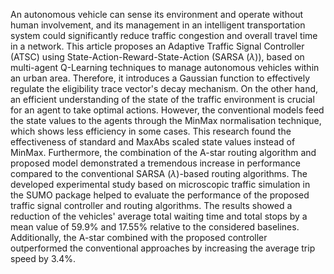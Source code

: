 An autonomous vehicle can sense its environment and operate without human involvement, and its management in an intelligent transportation system could significantly reduce traffic congestion and overall travel time in a network. This article proposes an Adaptive Traffic Signal Controller (ATSC) using State-Action-Reward-State-Action (SARSA ($\lambda$)), based on multi-agent Q-Learning techniques to manage autonomous vehicles within an urban area. Therefore, it introduces a Gaussian function to effectively regulate the eligibility trace vector's decay mechanism. On the other hand, an efficient understanding of the state of the traffic environment is crucial for an agent to take optimal actions. However, the conventional models feed the state values to the agents through the MinMax normalisation technique, which shows less efficiency in some cases. This research found the effectiveness of standard and MaxAbs scaled state values instead of MinMax.
Furthermore, the combination of the A-star routing algorithm and proposed model demonstrated a tremendous increase in performance compared to the conventional SARSA ($\lambda$)-based routing algorithms. The developed experimental study based on microscopic traffic simulation in the SUMO package helped to evaluate the performance of the proposed traffic signal controller and routing algorithms. The results showed a reduction of the vehicles' average total waiting time and total stops by a mean value of $59.9$\% and $17.55$\% relative to the considered baselines. Additionally, the A-star combined with the proposed controller outperformed the conventional approaches by increasing the average trip speed by $3.4$\%.
